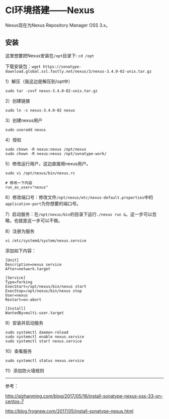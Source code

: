 # CI环境搭建——Nexus #

Nexus现在为Nexus Repository Manager OSS 3.x。

## 安装 ##

这里想要把Nexus安装在`/opt`目录下: `cd /opt`

下载安装包：`wget https://sonatype-download.global.ssl.fastly.net/nexus/3/nexus-3.4.0-02-unix.tar.gz`

1）解压（我这边是解压到/opt中）

    sudo tar -zxvf nexus-3.4.0-02-unix.tar.gz

2）创建链接

    sudo ln -s nexus-3.4.0-02 nexus

3）创建nexus用户

    sudo useradd nexus

4）授权

    sudo chown -R nexus:nexus /opt/nexus
    sudo chown -R nexus:nexus /opt/sonatype-work/

5）修改运行用户，这边直接用nexus用户。

    sudo vi /opt/nexus/bin/nexus.rc

    # 修改一下内容
    run_as_user="nexus"

6）修改端口号：修改文件`/opt/nexus/etc/nexus-default.properties`中的`application-port`为你想要的端口号。

7）启动服务：在`/opt/nexus/bin`的目录下运行`./nexus run &`。这一步可以忽略，也就是这一步可以不做。

8）注册为服务

    vi /etc/systemd/system/nexus.service

添加如下内容：

    [Unit]
    Description=nexus service
    After=network.target

    [Service]
    Type=forking
    ExecStart=/opt/nexus/bin/nexus start
    ExecStop=/opt/nexus/bin/nexus stop
    User=nexus
    Restart=on-abort

    [Install]
    WantedBy=multi-user.target

9）安装并启动服务

    sudo systemctl daemon-reload
    sudo systemctl enable nexus.service
    sudo systemctl start nexus.service

10）查看服务

    sudo systemctl status nexus.service

11）添加防火墙规则

---
参考：

http://qizhanming.com/blog/2017/05/16/install-sonatype-nexus-oss-33-on-centos-7

http://blog.frognew.com/2017/05/install-sonatype-nexus.html